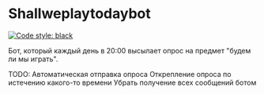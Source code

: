 # Shallweplaytodaybot
[![Code style: black](https://img.shields.io/badge/code%20style-black-000000.svg)](https://github.com/psf/black)

Бот, который каждый день в 20:00 высылает опрос на предмет "будем ли мы играть".

TODO:
    Автоматическая отправка опроса
    Открепление опроса по истечению какого-то времени
    Убрать получение всех сообщений ботом